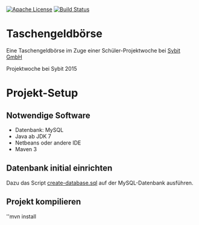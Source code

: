 [![Apache License](http://img.shields.io/badge/license-Apache%202.0-blue.svg?style=flat)](LICENSE)
[![Build Status](https://travis-ci.org/Sybit-Education/taschengeldboerse.svg?branch=develop)](https://travis-ci.org/Sybit-Education/taschengeldboerse)

# Taschengeldbörse
Eine Taschengeldbörse im Zuge einer Schüler-Projektwoche bei [Sybit GmbH](http://www.sybit.de)

Projektwoche bei Sybit 2015

# Projekt-Setup

## Notwendige Software
- Datenbank: MySQL
- Java ab JDK 7
- Netbeans oder andere IDE
- Maven 3

## Datenbank initial einrichten
Dazu das Script [create-database.sql](src/main/resources/db/migration/create_database.sql) auf der MySQL-Datenbank ausführen.

## Projekt kompilieren
''mvn install
